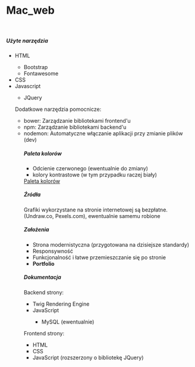 <h1>Mac_web</h1>
<br />
<h5>Użyte narzędzia</h5>
<ul>
  <li>HTML</li>
  <ul>
    <li>Bootstrap</li>
    <li>Fontawesome</li>
  </ul>
  <li>CSS</li>
  <li>Javascript</li>
  <ul>
    <li>JQuery</li>
</ul>
<p>Dodatkowe narzędzia pomocnicze:</p>
  <ul>
    <li> bower: Zarządzanie bibliotekami frontend'u</li>
    <li> npm: Zarządzanie bibliotekami backend'u</li>
    <li> nodemon: Automatyczne włączanie aplikacji przy zmianie plików (dev)</li>
<h5>Paleta kolorów</h5>
  <ul>
    <li>Odcienie czerwonego (ewentualnie do zmiany)</li>
    <li>kolory kontrastowe (w tym przypadku raczej biały)</li>
  </ul>
  <a href="https://coolors.co/palettes/trending">Paleta kolorów</a>
<h5>Źródła</h5>
<p>Grafiki wykorzystane na stronie internetowej są bezpłatne. (Undraw.co, Pexels.com), ewentualnie samemu robione</p>
<h5>Założenia</h5>
<ul>
 <li>Strona modernistyczna (przygotowana na dzisiejsze standardy)</li>
 <li>Responsywność</li>
 <li>Funkcjonalność i łatwe przemieszczanie się po stronie</li>
 <li><b>Portfolio</b></li>
</ul>
<h5>Dokumentacja</h5>
<p>Backend strony:</p>
 <ul>
  <li>Twig Rendering Engine</li>
  <li>JavaScript</li>
  <ul>
   <li>MySQL (ewentualnie)</li>
  </ul>
 </ul>
<p>Frontend strony:</p>
<ul>
  <li>HTML</li>
  <li>CSS</li>
  <li>JavaScript (rozszerzony o bibliotekę JQuery)</li>
</ul>
    
    
